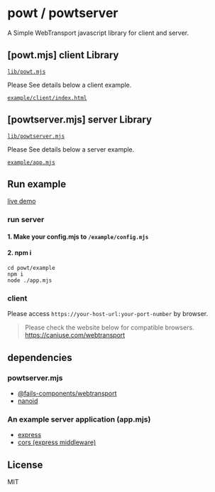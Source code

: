 # powt / powtserver 

A Simple WebTransport javascript library for client and server.

## [powt.mjs] client Library

[`lib/powt.mjs`](./lib/powt.mjs)

Please See details below a client example.

[`example/client/index.html`](./example/client/index.html)

## [powtserver.mjs] server Library

[`lib/powtserver.mjs`](./lib/powtserver.mjs)

Please See details below a server example.

[`example/app.mjs`](./example/app.mjs)

## Run example

[live demo](https://wtapp.4191333.xyz:4445)

### run server

#### 1. Make your config.mjs to `/example/config.mjs`

#### 2. npm i

```
cd powt/example
npm i
node ./app.mjs
```
### client

Please access `https://your-host-url:your-port-number` by browser.

> Please check the website below for compatible browsers.
> https://caniuse.com/webtransport

## dependencies

### powtserver.mjs

- [@fails-components/webtransport](https://github.com/fails-components/webtransport)
- [nanoid](https://github.com/ai/nanoid)

### An example server application (app.mjs)

- [express](https://github.com/expressjs/express)
- [cors (express middleware)](https://www.npmjs.com/package/cors)

## License

MIT


